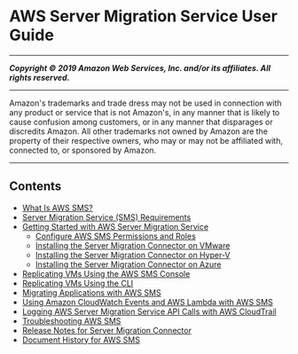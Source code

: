 # AWS Server Migration Service User Guide

-----
*****Copyright &copy; 2019 Amazon Web Services, Inc. and/or its affiliates. All rights reserved.*****

-----
Amazon's trademarks and trade dress may not be used in 
     connection with any product or service that is not Amazon's, 
     in any manner that is likely to cause confusion among customers, 
     or in any manner that disparages or discredits Amazon. All other 
     trademarks not owned by Amazon are the property of their respective
     owners, who may or may not be affiliated with, connected to, or 
     sponsored by Amazon.

-----
## Contents
+ [What Is AWS SMS?](server-migration.md)
+ [Server Migration Service (SMS) Requirements](prereqs.md)
+ [Getting Started with AWS Server Migration Service](SMS_setup.md)
   + [Configure AWS SMS Permissions and Roles](permissions-roles.md)
   + [Installing the Server Migration Connector on VMware](VMware.md)
   + [Installing the Server Migration Connector on Hyper-V](HyperV.md)
   + [Installing the Server Migration Connector on Azure](Azure.md)
+ [Replicating VMs Using the AWS SMS Console](console_workflow.md)
+ [Replicating VMs Using the CLI](cli_workflow.md)
+ [Migrating Applications with AWS SMS](application-migration.md)
+ [Using Amazon CloudWatch Events and AWS Lambda with AWS SMS](cwe-sms.md)
+ [Logging AWS Server Migration Service API Calls with AWS CloudTrail](logging-using-cloudtrail.md)
+ [Troubleshooting AWS SMS](troubleshoot-sms.md)
+ [Release Notes for Server Migration Connector](release-notes.md)
+ [Document History for AWS SMS](doc-history.md)